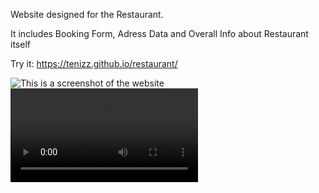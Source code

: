 Website designed for the Restaurant.

It includes Booking Form, Adress Data and Overall Info about Restaurant itself

Try it: https://tenizz.github.io/restaurant/


 ![This is a screenshot of the website](/Screen%20Shot%20Flowers%20version%20001.png)
 ![This is a a video of the website](/Screen%20Recording%202023-04-05%20at%2012.15.44%20AM.mov)
